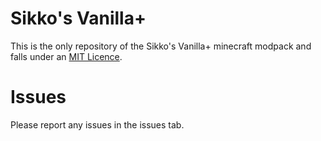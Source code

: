 # Sikko's Vanilla+
This is the only repository of the Sikko's Vanilla+ minecraft modpack and falls under an [MIT Licence](https://github.com/Najfallik/sikkos-vplus/blob/main/LICENSE).
# Issues
Please report any issues in the issues tab.
